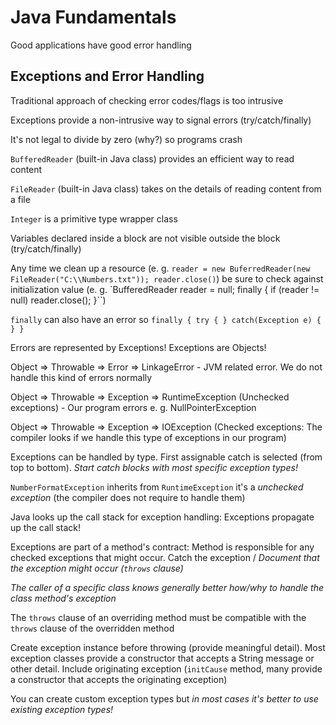 # Java Fundamentals

Good applications have good error handling

## Exceptions and Error Handling

Traditional approach of checking error codes/flags is too intrusive

Exceptions provide a non-intrusive way to signal errors (try/catch/finally)

It's not legal to divide by zero (why?) so programs crash

`BufferedReader` (built-in Java class) provides an efficient way to read content

`FileReader` (built-in Java class) takes on the details of reading content from a file

`Integer` is a primitive type wrapper class

Variables declared inside a block are not visible outside the block (try/catch/finally)

Any time we clean up a resource (e. g. `reader = new BuferredReader(new FileReader("C:\\Numbers.txt")); reader.close()`) be sure
to check against initialization value (e. g. `BufferedReader reader = null; finally { if (reader != null) reader.close(); }``)

`finally` can also have an error so `finally { try { } catch(Exception e) { } }`

Errors are represented by Exceptions! Exceptions are Objects!

Object => Throwable => Error => LinkageError - JVM related error. We do not handle this kind of errors normally

Object => Throwable => Exception => RuntimeException (Unchecked exceptions) - Our program errors e. g. NullPointerException

Object => Throwable => Exception => IOException (Checked exceptions: The compiler looks if we handle this type of exceptions in our program)

Exceptions can be handled by type. First assignable catch is selected (from top to bottom). *Start catch blocks with most specific exception types!*

`NumberFormatException` inherits from `RuntimeException` it's a _unchecked exception_ (the compiler does not require to handle them)

Java looks up the call stack for exception handling: Exceptions propagate up the call stack!

Exceptions are part of a method's contract: Method is responsible for any checked exceptions that might occur. Catch the exception / *Document that the exception might occur (`throws` clause)*

*The caller of a specific class knows generally better how/why to handle the class method's exception*

The `throws` clause of an overriding method must be compatible with the `throws` clause of the overridden method

Create exception instance before throwing (provide meaningful detail). Most exception classes provide a constructor that accepts a String message or other detail. Include originating exception (`initCause` method, many provide a constructor that accepts the originating exception)

You can create custom exception types but *in most cases it's better to use existing exception types!*

